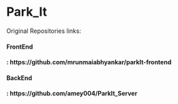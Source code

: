 # Park_It
Original Repositories links:<br/>
<h4>FrontEnd<h4/> : https://github.com/mrunmaiabhyankar/parkIt-frontend<br/>
<h4>BackEnd<h4/> : https://github.com/amey004/ParkIt_Server<br/>
